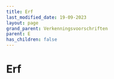 ```yaml
---
title: Erf
last_modified_date: 19-09-2023
layout: page
grand_parent: Verkenningsvoorschriften
parent: E
has_children: false
---
```


Erf
===


